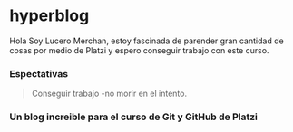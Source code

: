 # hyperblog

Hola Soy Lucero Merchan, estoy fascinada de parender gran cantidad de cosas por medio de Platzi y espero conseguir trabajo con este curso. 
### Espectativas 
>Conseguir trabajo
>-no morir en el intento.


### Un blog increible para el curso de Git y GitHub de Platzi